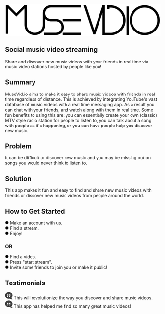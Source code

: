 ![musevid.io](images/logo-long.png)

## Social music video streaming ##
Share and discover new music videos with your friends in real time via music video stations hosted by people like you!

## Summary ##
MuseVid.io aims to make it easy to share music videos with friends in real time regardless of distance. This is achieved by integrating YouTube's vast database of music videos with a real time messaging app. As a result you can chat with your friends, and watch along with them in real time. Some fun benefits to using this are: you can essentially create your own (classic) MTV style radio station for people to listen to, you can talk about a song with people as it's happening, or you can have people help you discover new music.

## Problem ##
It can be difficult to discover new music and you may be missing out on songs you would never think to listen to.

## Solution ##
This app makes it fun and easy to find and share new music videos with friends or discover new music videos from people around the world.

## How to Get Started ##
![*](images/readme/bullet.png) Make an account with us.  
![*](images/readme/bullet.png) Find a stream.  
![*](images/readme/bullet.png) Enjoy!  
### OR ###
![*](images/readme/bullet.png) Find a video.  
![*](images/readme/bullet.png) Press "start stream".  
![*](images/readme/bullet.png) Invite some friends to join you or make it public!

## Testimonials ##
!["](images/readme/quoteSmall.png) This will revolutionize the way you discover and share music videos.  
!["](images/readme/quoteSmall.png) This app has helped me find so many great music videos! 
